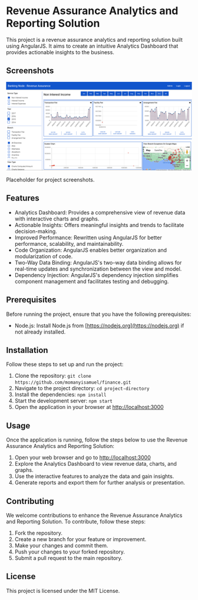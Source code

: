 # Revenue Assurance Analytics and Reporting Solution

This project is a revenue assurance analytics and reporting solution built using AngularJS. It aims to create an intuitive Analytics Dashboard that provides actionable insights to the business.

## Screenshots

![Dashboard Screenshot](screenshots/revenue.png)


Placeholder for project screenshots.

## Features

- Analytics Dashboard: Provides a comprehensive view of revenue data with interactive charts and graphs.
- Actionable Insights: Offers meaningful insights and trends to facilitate decision-making.
- Improved Performance: Rewritten using AngularJS for better performance, scalability, and maintainability.
- Code Organization: AngularJS enables better organization and modularization of code.
- Two-Way Data Binding: AngularJS's two-way data binding allows for real-time updates and synchronization between the view and model.
- Dependency Injection: AngularJS's dependency injection simplifies component management and facilitates testing and debugging.

## Prerequisites

Before running the project, ensure that you have the following prerequisites:

- Node.js: Install Node.js from [https://nodejs.org](https://nodejs.org) if not already installed.

## Installation

Follow these steps to set up and run the project:

1. Clone the repository: `git clone https://github.com/momanyisamuel/finance.git`
2. Navigate to the project directory: `cd project-directory`
3. Install the dependencies: `npm install`
4. Start the development server: `npm start`
5. Open the application in your browser at [http://localhost:3000](http://localhost:3000)

## Usage

Once the application is running, follow the steps below to use the Revenue Assurance Analytics and Reporting Solution:

1. Open your web browser and go to [http://localhost:3000](http://localhost:3000)
3. Explore the Analytics Dashboard to view revenue data, charts, and graphs.
4. Use the interactive features to analyze the data and gain insights.
5. Generate reports and export them for further analysis or presentation.

## Contributing

We welcome contributions to enhance the Revenue Assurance Analytics and Reporting Solution. To contribute, follow these steps:

1. Fork the repository.
2. Create a new branch for your feature or improvement.
3. Make your changes and commit them.
4. Push your changes to your forked repository.
5. Submit a pull request to the main repository.

## License

This project is licensed under the MIT License.